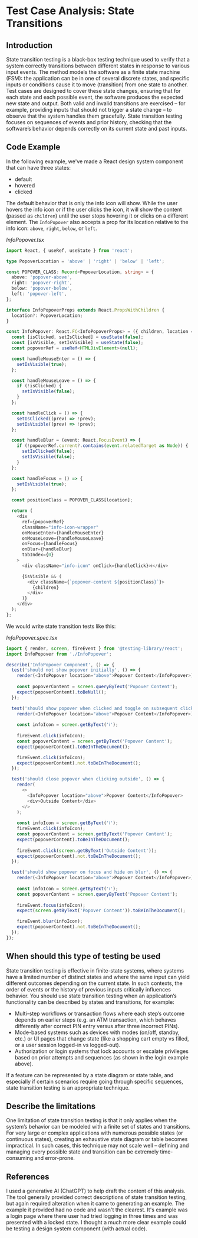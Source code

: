 # Test Case Analysis: State Transitions

## Introduction

State transition testing is a black-box testing technique used to verify that a system correctly transitions between different states in response to various input events. The method models the software as a finite state machine (FSM): the application can be in one of several discrete states, and specific inputs or conditions cause it to move (transition) from one state to another. Test cases are designed to cover these state changes, ensuring that for each state and each possible event, the software produces the expected new state and output. Both valid and invalid transitions are exercised – for example, providing inputs that should not trigger a state change – to observe that the system handles them gracefully. State transition testing focuses on sequences of events and prior history, checking that the software’s behavior depends correctly on its current state and past inputs.

## Code Example

In the following example, we've made a React design system component that can have three states:
- default
- hovered
- clicked

The default behavior that is only the info icon will show. While the user hovers the info icon or if the user clicks the icon, it will show the content (passed as `children`) until the user stops hovering it or clicks on a different element. The `InfoPopover` also accepts a prop for its location relative to the info icon: `above`, `right`, `below`, or `left`. 

*InfoPopover.tsx*
```TypeScript
import React, { useRef, useState } from 'react';

type PopoverLocation = 'above' | 'right' | 'below' | 'left';

const POPOVER_CLASS: Record<PopoverLocation, string> = {
  above: 'popover-above',
  right: 'popover-right',
  below: 'popover-below',
  left: 'popover-left',
};

interface InfoPopoverProps extends React.PropsWithChildren {
  location?: PopoverLocation;
}

const InfoPopover: React.FC<InfoPopoverProps> = ({ children, location = 'above' }) => {
  const [isClicked, setIsClicked] = useState(false);
  const [isVisible, setIsVisible] = useState(false);
  const popoverRef = useRef<HTMLDivElement>(null);

  const handleMouseEnter = () => {
    setIsVisible(true);
  };

  const handleMouseLeave = () => {
    if (!isClicked) {
      setIsVisible(false);
    }
  };

  const handleClick = () => {
    setIsClicked((prev) => !prev);
    setIsVisible((prev) => !prev);
  };

  const handleBlur = (event: React.FocusEvent) => {
    if (!popoverRef.current?.contains(event.relatedTarget as Node)) {
      setIsClicked(false);
      setIsVisible(false);
    }
  };

  const handleFocus = () => {
    setIsVisible(true);
  };

  const positionClass = POPOVER_CLASS[location];

  return (
    <div
      ref={popoverRef}
      className="info-icon-wrapper"
      onMouseEnter={handleMouseEnter}
      onMouseLeave={handleMouseLeave}
      onFocus={handleFocus}
      onBlur={handleBlur}
      tabIndex={0}
    >
      <div className="info-icon" onClick={handleClick}>ℹ️</div>

      {isVisible && (
        <div className={`popover-content ${positionClass}`}>
          {children}
        </div>
      )}
    </div>
  );
};

```

We would write state transition tests like this:

*InfoPopover.spec.tsx*
```TypeScript
import { render, screen, fireEvent } from '@testing-library/react';
import InfoPopover from './InfoPopover';

describe('InfoPopover Component', () => {
  test('should not show popover initially', () => {
    render(<InfoPopover location="above">Popover Content</InfoPopover>);
    
    const popoverContent = screen.queryByText('Popover Content');
    expect(popoverContent).toBeNull();
  });

  test('should show popover when clicked and toggle on subsequent clicks', () => {
    render(<InfoPopover location="above">Popover Content</InfoPopover>);
    
    const infoIcon = screen.getByText('ℹ️');
    
    fireEvent.click(infoIcon);
    const popoverContent = screen.getByText('Popover Content');
    expect(popoverContent).toBeInTheDocument();

    fireEvent.click(infoIcon);
    expect(popoverContent).not.toBeInTheDocument();
  });

  test('should close popover when clicking outside', () => {
    render(
      <>
        <InfoPopover location="above">Popover Content</InfoPopover>
        <div>Outside Content</div>
      </>
    );
    
    const infoIcon = screen.getByText('ℹ️');
    fireEvent.click(infoIcon);
    const popoverContent = screen.getByText('Popover Content');
    expect(popoverContent).toBeInTheDocument();
    
    fireEvent.click(screen.getByText('Outside Content'));
    expect(popoverContent).not.toBeInTheDocument();
  });

  test('should show popover on focus and hide on blur', () => {
    render(<InfoPopover location="above">Popover Content</InfoPopover>);
    
    const infoIcon = screen.getByText('ℹ️');
    const popoverContent = screen.queryByText('Popover Content');
    
    fireEvent.focus(infoIcon);
    expect(screen.getByText('Popover Content')).toBeInTheDocument();

    fireEvent.blur(infoIcon);
    expect(popoverContent).not.toBeInTheDocument();
  });
});
```

## When should this type of testing be used

State transition testing is effective in finite-state systems, where systems have a limited number of distinct states and where the same input can yield different outcomes depending on the current state. In such contexts, the order of events or the history of previous inputs critically influences behavior. You should use state transition testing when an application’s functionality can be described by states and transitions, for example:

- Multi-step workflows or transaction flows where each step’s outcome depends on earlier steps (e.g. an ATM transaction, which behaves differently after correct PIN entry versus after three incorrect PINs).
- Mode-based systems such as devices with modes (on/off, standby, etc.) or UI pages that change state (like a shopping cart empty vs filled, or a user session logged-in vs logged-out).
- Authorization or login systems that lock accounts or escalate privileges based on prior attempts and sequences (as shown in the login example above).

If a feature can be represented by a state diagram or state table, and especially if certain scenarios require going through specific sequences, state transition testing is an appropriate technique.

## Describe the limitations

One limitation of state transition testing is that it only applies when the system’s behavior can be modeled with a finite set of states and transitions. For very large or complex applications with numerous possible states (or continuous states), creating an exhaustive state diagram or table becomes impractical. In such cases, this technique may not scale well – defining and managing every possible state and transition can be extremely time-consuming and error-prone. 

## References

I used a generative AI (ChatGPT) to help draft the content of this analysis. The tool generally provided correct descriptions of state transition testing, but again required alteration when it came to generating an example. The example it provided had no code and wasn't the clearest. It's example was a login page where there user had tried logging in three times and was presented with a locked state. I thought a much more clear example could be testing a design system component (with actual code). 